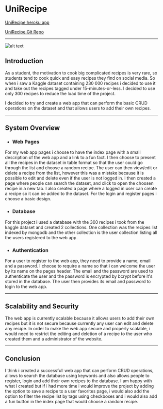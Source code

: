 # UniRecipe

[UniRecipe heroku app](https://unirecipes.herokuapp.com/)

[UniRecipe Git Repo](https://github.com/cristiano-93/UniRecipeApp)

---

![alt text](https://i.imgur.com/wSpT6vG.jpg "Logo")

## Introduction

As a student, the motivation to cook big complicated recipes is very rare, so students tend to cook quick and easy recipes they find on social media. So when i saw a Kaggle dataset containing 230 000 recipes i decided to use it and take out the recipes tagged under 15-minutes-or-less. I decided to use only 300 recipes to reduce the load time of the project.

I decided to try and create a web app that can perform the basic CRUD operations on the dataset and that allows users to add their own recipes.

---

## System Overview

- ### Web Pages

For my web app pages i choose to have the index page with a small description of the web app and a link to a fun fact. I then choose to present all the recipes in the dataset in table format so that the user could go through the list and choose a random recipe. The user can then view/edit or delete a recipe from the list, however this was a mistake because it is possible to edit and delete even if the user is not logged in. I then created a page where people can search the dataset, and click to open the choosen recipe in a new tab. I also created a page where a logged in user can create a recipe so it can be added to the dataset. For the login and register pages i choose a basic design.

- ### Database

For this project i used a database with the 300 recipes i took from the kaggle dataset and created 2 collections. One collection was the recipes list indexed by mongodb and the other collection is the user collection listing all the users registered to the web app.

- ### Authentication

For a user to register to the web app, they need to provide a name, email and a password. I choose to require a name so that i can welcome the user by its name on the pages header. The email and the password are used to authenticate the user and the password is encrypted by bcrypt before it's stored in the database. The user then provides its email and password to login to the web app.

---

## Scalability and Security

The web app is currently scalable because it allows users to add their own recipes but it is not secure because currently any user can edit and delete any recipe. In order to make the web app secure and properly scalable, i would need to restrict the editing and deletion of a recipe to the user who created them and a administrator of the website.

---

## Conclusion

I think i created a successfull web app that can perform CRUD operations, allows to search the database using keywords and also allows people to register, login and add their own recipes to the database. I am happy with what i created but if i had more time i would improve the project by adding the option to save a recipe to a user favorites page, i would also add the option to filter the recipe list by tags using checkboxes and i would also add a fun button in the index page that would choose a random recipe.